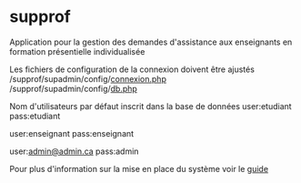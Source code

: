 # supprof
 Application pour la gestion des demandes d'assistance aux enseignants en formation présentielle individualisée 


Les fichiers de configuration de la connexion doivent être ajustés
/supprof/supadmin/config/[connexion.php](supadmin/config/connexion.php)
/supprof/supadmin/config/[db.php](supadmin/config/db.php)

Nom d'utilisateurs par défaut inscrit dans la base de données
user:etudiant
pass:etudiant

user:enseignant
pass:enseignant

user:admin@admin.ca
pass:admin

Pour plus d'information sur la mise en place du système voir le [guide](docs/admins/Guide-de-mise-en-place-du-serveur-Ubuntu-pour-suPProf.pdf)



